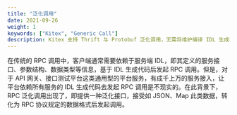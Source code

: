 ```yaml
---
title: "泛化调用"
date: 2021-09-26
weight: 1
keywords: ["Kitex", "Generic Call"]
description: Kitex 支持 Thrift 与 Protobuf 泛化调用，无需将维护编译 IDL 生成的代码，通常用于网关，接口测试平台等场景。
---
```


在传统的 RPC 调用中，客户端通常需要依赖于服务端 IDL，即其定义的服务接口、参数结构、数据类型等信息，基于 IDL 生成代码后发起 RPC 调用。但是，对于 API 网关、接口测试平台这类通用型的平台服务，有成千上万的服务接入，让平台依赖所有服务的 IDL 生成代码去发起 RPC 调用是不现实的。在此背景下，RPC 泛化调用出现了，即提供一种泛化接口，接受如 JSON、Map 此类数据，转化为 RPC 协议规定的数据格式后发起调用。

